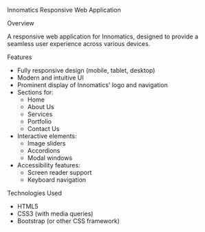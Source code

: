Innomatics Responsive Web Application


Overview

A responsive web application for Innomatics, designed to provide a seamless user experience across various devices.


Features

- Fully responsive design (mobile, tablet, desktop)
- Modern and intuitive UI
- Prominent display of Innomatics' logo and navigation
- Sections for:
    - Home
    - About Us
    - Services
    - Portfolio
    - Contact Us
- Interactive elements:
    - Image sliders
    - Accordions
    - Modal windows
- Accessibility features:
    - Screen reader support
    - Keyboard navigation


Technologies Used

- HTML5
- CSS3 (with media queries)
- Bootstrap (or other CSS framework)
